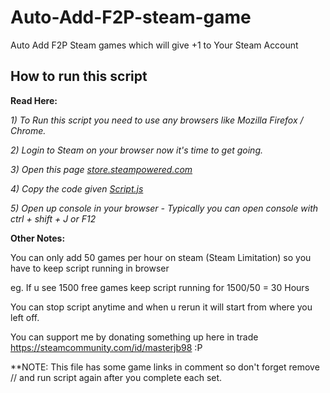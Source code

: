 # Auto-Add-F2P-steam-game
Auto Add F2P Steam games which will give +1 to Your Steam Account

## How to run this script 

**Read Here:**

*1) To Run this script you need to use any browsers like Mozilla Firefox / Chrome.*

*2) Login to Steam on your browser now it's time to get going.*

*3) Open this page [store.steampowered.com](store.steampowered.com)*

*4) Copy the code given [Script.js](https://github.com/JaiminBrahmbhatt/Auto-Add-F2P-steam-game/blob/master/script.js)*

*5) Open up console in your browser
    - Typically you can open console with ctrl + shift + J or F12*

**Other Notes:**

You can only add 50 games per hour on steam (Steam Limitation) so you have to keep script running in browser

eg. If u see 1500 free games keep script running for 1500/50 = 30 Hours

You can stop script anytime and when u rerun it will start from where you left off.

You can support me by donating something up here in trade https://steamcommunity.com/id/masterjb98 :P

**NOTE: This file has some game links in comment so don't forget remove // and run script again after you complete each set.
